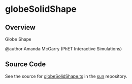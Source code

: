 # globeSolidShape

## Overview

Globe Shape

@author Amanda McGarry (PhET Interactive Simulations)



## Source Code

See the source for [globeSolidShape.ts](https://github.com/phetsims/sun/blob/main/js/shapes/globeSolidShape.ts) in the [sun](https://github.com/phetsims/sun) repository.
